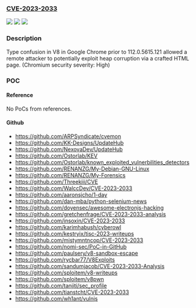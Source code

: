 ### [CVE-2023-2033](https://cve.mitre.org/cgi-bin/cvename.cgi?name=CVE-2023-2033)
![](https://img.shields.io/static/v1?label=Product&message=Chrome&color=blue)
![](https://img.shields.io/static/v1?label=Version&message=112.0.5615.121%3C%20112.0.5615.121%20&color=brighgreen)
![](https://img.shields.io/static/v1?label=Vulnerability&message=Type%20Confusion&color=brighgreen)

### Description

Type confusion in V8 in Google Chrome prior to 112.0.5615.121 allowed a remote attacker to potentially exploit heap corruption via a crafted HTML page. (Chromium security severity: High)

### POC

#### Reference
No PoCs from references.

#### Github
- https://github.com/ARPSyndicate/cvemon
- https://github.com/KK-Designs/UpdateHub
- https://github.com/NexovaDev/UpdateHub
- https://github.com/Ostorlab/KEV
- https://github.com/Ostorlab/known_exploited_vulnerbilities_detectors
- https://github.com/RENANZG/My-Debian-GNU-Linux
- https://github.com/RENANZG/My-Forensics
- https://github.com/Threekiii/CVE
- https://github.com/WalccDev/CVE-2023-2033
- https://github.com/aaronsjcho/1-day
- https://github.com/dan-mba/python-selenium-news
- https://github.com/doyensec/awesome-electronjs-hacking
- https://github.com/gretchenfrage/CVE-2023-2033-analysis
- https://github.com/insoxin/CVE-2023-2033
- https://github.com/karimhabush/cyberowl
- https://github.com/kestryix/tisc-2023-writeups
- https://github.com/mistymntncop/CVE-2023-2033
- https://github.com/nomi-sec/PoC-in-GitHub
- https://github.com/paulsery/v8-sandbox-escape
- https://github.com/rycbar77/V8Exploits
- https://github.com/sandumjacob/CVE-2023-2033-Analysis
- https://github.com/sploitem/v8-writeups
- https://github.com/sploitem/v8pwn
- https://github.com/tanjiti/sec_profile
- https://github.com/tianstcht/CVE-2023-2033
- https://github.com/wh1ant/vulnjs

